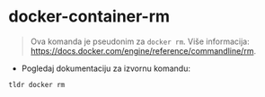 # docker-container-rm

> Ova komanda je pseudonim za `docker rm`.
> Više informacija: <https://docs.docker.com/engine/reference/commandline/rm>.

- Pogledaj dokumentaciju za izvornu komandu:

`tldr docker rm`
